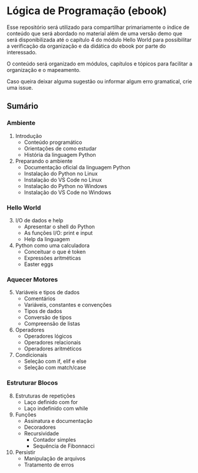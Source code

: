 # Lógica de Programação (ebook)

Esse repositório será utilizado para compartilhar primariamente o índice de conteúdo que será abordado no material além de uma versão demo que será disponibilizada até o capítulo 4 do módulo Hello World para possibilitar a verificação da organização e da didática do ebook por parte do interessado.

O conteúdo será organizado em módulos, capítulos e tópicos para facilitar a organização e o mapeamento.

Caso queira deixar alguma sugestão ou informar algum erro gramatical, crie uma issue.

## Sumário
### Ambiente
1. Introdução
    - Conteúdo programático
    - Orientações de como estudar
    - História da linguagem Python
2. Preparando o ambiente
    - Documentação oficial da linguagem Python
    - Instalação do Python no Linux
    - Instalação do VS Code no Linux
    - Instalação do Python no Windows
    - Instalação do VS Code no Windows
### Hello World
3. I/O de dados e help
    - Apresentar o shell do Python
    - As funções I/O: print e input
    - Help da linguagem
4. Python como uma calculadora
    - Conceituar o que é token
    - Expressões aritméticas
    - Easter eggs
### Aquecer Motores
5. Variáveis e tipos de dados
    - Comentários
    - Variáveis, constantes e convenções
    - Tipos de dados
    - Conversão de tipos
    - Compreensão de listas
6. Operadores
    - Operadores lógicos
    - Operadores relacionais
    - Operadores aritméticos
7. Condicionais
    - Seleção com if, elif e else
    - Seleção com match/case
### Estruturar Blocos
8. Estruturas de repetições
    - Laço definido com for
    - Laço indefinido com while
9. Funções
    - Assinatura e documentação
    - Decoradores
    - Recursividade
      - Contador simples
      - Sequência de Fibonnacci
10. Persistir
    - Manipulação de arquivos
    - Tratamento de erros
